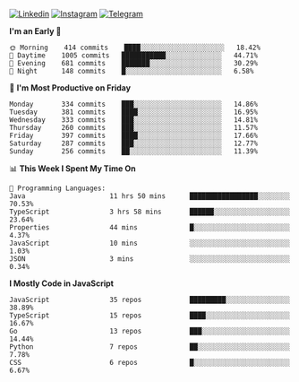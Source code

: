 [![Linkedin](https://img.shields.io/badge/-Archie-blue?style=flat-square&labelColor=gray&logo=Linkedin&logoColor=white&link=https://www.linkedin.com/in/archisdi)](https://www.linkedin.com/in/archisdi)
[![Instagram](https://img.shields.io/badge/-@archisdi-orange?style=flat-square&labelColor=gray&logo=Instagram&logoColor=white&link=https://www.instagram.com/archisdi)](https://www.instagram.com/archisdi)
[![Telegram](https://img.shields.io/badge/-aai-informational?style=flat-square&labelColor=gray&logo=telegram&logoColor=white&link=https://t.me/archisdi)](https://t.me/archisdi)

<!--START_SECTION:waka-->
**I'm an Early 🐤** 

```text
🌞 Morning    414 commits    ████░░░░░░░░░░░░░░░░░░░░░   18.42% 
🌆 Daytime    1005 commits   ███████████░░░░░░░░░░░░░░   44.71% 
🌃 Evening    681 commits    ███████░░░░░░░░░░░░░░░░░░   30.29% 
🌙 Night      148 commits    █░░░░░░░░░░░░░░░░░░░░░░░░   6.58%

```
📅 **I'm Most Productive on Friday** 

```text
Monday       334 commits    ███░░░░░░░░░░░░░░░░░░░░░░   14.86% 
Tuesday      381 commits    ████░░░░░░░░░░░░░░░░░░░░░   16.95% 
Wednesday    333 commits    ███░░░░░░░░░░░░░░░░░░░░░░   14.81% 
Thursday     260 commits    ███░░░░░░░░░░░░░░░░░░░░░░   11.57% 
Friday       397 commits    ████░░░░░░░░░░░░░░░░░░░░░   17.66% 
Saturday     287 commits    ███░░░░░░░░░░░░░░░░░░░░░░   12.77% 
Sunday       256 commits    ██░░░░░░░░░░░░░░░░░░░░░░░   11.39%

```


📊 **This Week I Spent My Time On** 

```text
💬 Programming Languages: 
Java                     11 hrs 50 mins      █████████████████░░░░░░░░   70.53% 
TypeScript               3 hrs 58 mins       ██████░░░░░░░░░░░░░░░░░░░   23.64% 
Properties               44 mins             █░░░░░░░░░░░░░░░░░░░░░░░░   4.37% 
JavaScript               10 mins             ░░░░░░░░░░░░░░░░░░░░░░░░░   1.03% 
JSON                     3 mins              ░░░░░░░░░░░░░░░░░░░░░░░░░   0.34%

```

**I Mostly Code in JavaScript** 

```text
JavaScript               35 repos            █████████░░░░░░░░░░░░░░░░   38.89% 
TypeScript               15 repos            ████░░░░░░░░░░░░░░░░░░░░░   16.67% 
Go                       13 repos            ███░░░░░░░░░░░░░░░░░░░░░░   14.44% 
Python                   7 repos             ██░░░░░░░░░░░░░░░░░░░░░░░   7.78% 
CSS                      6 repos             █░░░░░░░░░░░░░░░░░░░░░░░░   6.67%

```



<!--END_SECTION:waka-->